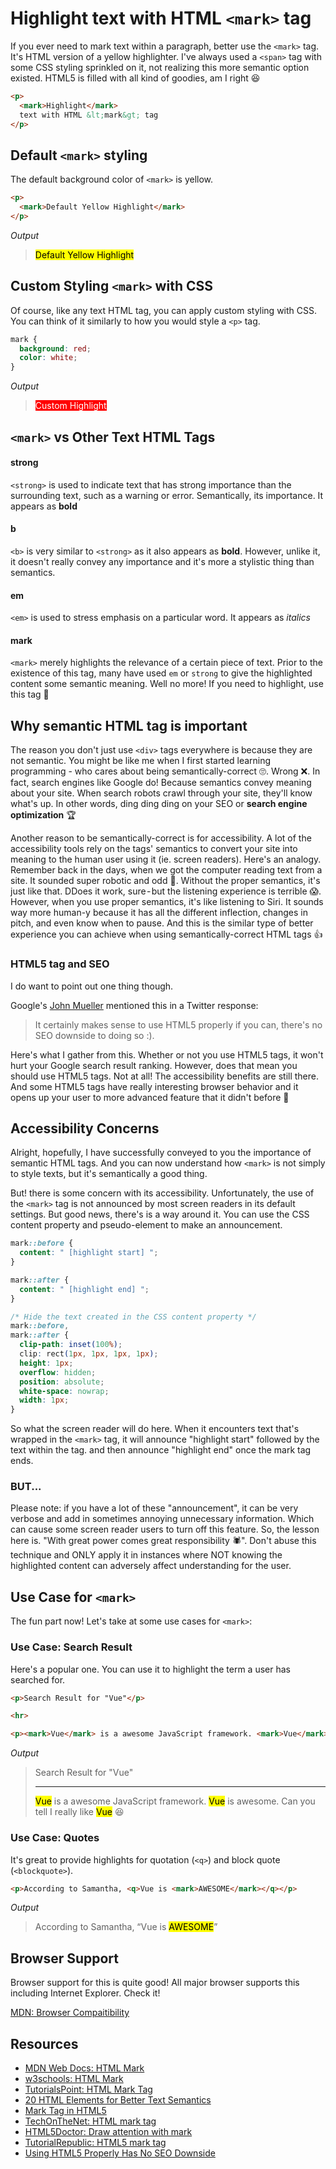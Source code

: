 # Highlight text with HTML `<mark>` tag

If you ever need to mark text within a paragraph, better use the `<mark>` tag. It's HTML version of a yellow highlighter. I've always used a `<span>` tag with some CSS styling sprinkled on it, not realizing this more semantic option existed. HTML5 is filled with all kind of goodies, am I right 😆

```html
<p>
  <mark>Highlight</mark>
  text with HTML &lt;mark&gt; tag
</p>
```

## Default `<mark>` styling

The default background color of `<mark>` is yellow.

```html
<p>
  <mark>Default Yellow Highlight</mark>
</p>
```

_Output_

> <mark>Default Yellow Highlight</mark>


## Custom Styling `<mark>` with CSS

Of course, like any text HTML tag, you can apply custom styling with CSS. You can think of it similarly to how you would style a `<p>` tag.

```css
mark {
  background: red;
  color: white;
}
```



_Output_

> <mark style="background: red; color: white;">Custom Highlight</mark>


## `<mark>` vs Other Text HTML Tags



#### strong
`<strong>` is used to indicate text that has strong importance than the surrounding text, such as a warning or error. Semantically, its importance. It appears as **bold**

####  b
`<b>` is very similar to `<strong>` as it also appears as **bold**. However, unlike it, it doesn't really convey any importance and it's more a stylistic thing than semantics.

####  em
`<em>` is used to stress emphasis on a particular word. It appears as _italics_

####  mark
`<mark>` merely highlights the relevance of a certain piece of text. Prior to the existence of this tag, many have used `em` or `strong` to give the highlighted content some semantic meaning. Well no more! If you need to highlight, use this tag 🌟


## Why semantic HTML tag is important

The reason you don't just use `<div>` tags everywhere is because they are not semantic. You might be like me when I first started learning programming - who cares about being semantically-correct 🙄. Wrong ❌. In fact, search engines like Google do! Because semantics convey meaning about your site. When search robots crawl through your site, they'll know what's up. In other words, ding ding ding on your SEO or **search engine optimization** 🏆

Another reason to be semantically-correct is for accessibility. A lot of the accessibility tools rely on the tags' semantics to convert your site into meaning to the human user using it (ie. screen readers). Here's an analogy. Remember back in the days, when we got the computer reading text from a site. It sounded super robotic and odd 🤖. Without the proper semantics, it's just like that. DDoes it work, sure - but the listening experience is terrible 😱. However, when you use proper semantics, it's like listening to Siri. It sounds way more human-y because it has all the different inflection, changes in pitch, and even know when to pause. And this is the similar type of better experience you can achieve when using semantically-correct HTML tags 👍

### HTML5 tag and SEO

I do want to point out one thing though.

Google's [John Mueller](https://twitter.com/JohnMu/status/1004985438812196864) mentioned this in a Twitter response:

> It certainly makes sense to use HTML5 properly if you can, there's no SEO downside to doing so :).

Here's what I gather from this. Whether or not you use HTML5 tags, it won't hurt your Google search result ranking. However, does that mean you should use HTML5 tags. Not at all! The accessibility benefits are still there. And some HTML5 tags have really interesting browser behavior and it opens up your user to more advanced feature that it didn't before 🤩

## Accessibility Concerns

Alright, hopefully, I have successfully conveyed to you the importance of semantic HTML tags. And you can now understand how `<mark>` is not simply to style texts, but it's semantically a good thing.

But! there is some concern with its accessibility. Unfortunately, the use of the `<mark>` tag is not announced by most screen readers in its default settings. But good news, there's is a way around it. You can use the CSS content property and pseudo-element to make an announcement.

```css
mark::before {
  content: " [highlight start] ";
}

mark::after {
  content: " [highlight end] ";
}

/* Hide the text created in the CSS content property */
mark::before,
mark::after {
  clip-path: inset(100%);
  clip: rect(1px, 1px, 1px, 1px);
  height: 1px;
  overflow: hidden;
  position: absolute;
  white-space: nowrap;
  width: 1px;
}
```

So what the screen reader will do here. When it encounters text that's wrapped in the `<mark>` tag, it will announce "highlight start" followed by the text within the tag. and then announce "highlight end" once the mark tag ends.

### BUT...

Please note: if you have a lot of these "announcement", it can be very verbose and add in sometimes annoying unnecessary information. Which can cause some screen reader users to turn off this feature. So, the lesson here is. "With great power comes great responsibility 🕷". Don't abuse this technique and ONLY apply it in instances where NOT knowing the highlighted content can adversely affect understanding for the user.

## Use Case for `<mark>`

The fun part now! Let's take at some use cases for `<mark>`:

### Use Case: Search Result

Here's a popular one. You can use it to highlight the term a user has searched for.

```html
<p>Search Result for "Vue"</p>

<hr>

<p><mark>Vue</mark> is a awesome JavaScript framework. <mark>Vue</mark> is awesome. Can you tell I really like <mark>Vue</mark> 😆</p>
```



_Output_

> <p>Search Result for "Vue"</p><hr><p><mark>Vue</mark> is a awesome JavaScript framework. <mark>Vue</mark> is awesome. Can you tell I really like <mark>Vue</mark> 😆</p>

### Use Case: Quotes

It's great to provide highlights for quotation (`<q>`) and block quote (`<blockquote>`).

```html
<p>According to Samantha, <q>Vue is <mark>AWESOME</mark></q></p>
```



_Output_

> <p>According to Samantha, <q>Vue is <mark>AWESOME</mark></q></p>

## Browser Support

Browser support for this is quite good! All major browser supports this including Internet Explorer. Check it!

[MDN: Browser Compaitibility](https://developer.mozilla.org/en-US/docs/Web/HTML/Element/mark#Browser_compatibility)

## Resources

- [MDN Web Docs: HTML Mark](https://developer.mozilla.org/en-US/docs/Web/HTML/Element/mark)
- [w3schools: HTML Mark](https://www.w3schools.com/tags/tag_mark.asp)
- [TutorialsPoint: HTML Mark Tag](https://www.tutorialspoint.com/html/html_mark_tag.htm)
- [20 HTML Elements for Better Text Semantics](https://www.sitepoint.com/20-html-elements-better-text-semantics)
- [Mark Tag in HTML5](https://www.c-sharpcorner.com/UploadFile/667ddf/mark-tag-in-html5/)
- [TechOnTheNet: HTML mark tag](https://www.techonthenet.com/html/elements/mark_tag.php)
- [HTML5Doctor: Draw attention with mark](http://html5doctor.com/draw-attention-with-mark/)
- [TutorialRepublic: HTML5 mark tag](https://www.tutorialrepublic.com/html-reference/html5-mark-tag.php)
- [Using HTML5 Properly Has No SEO Downside](https://www.seroundtable.com/google-html5-seo-25870.html)
